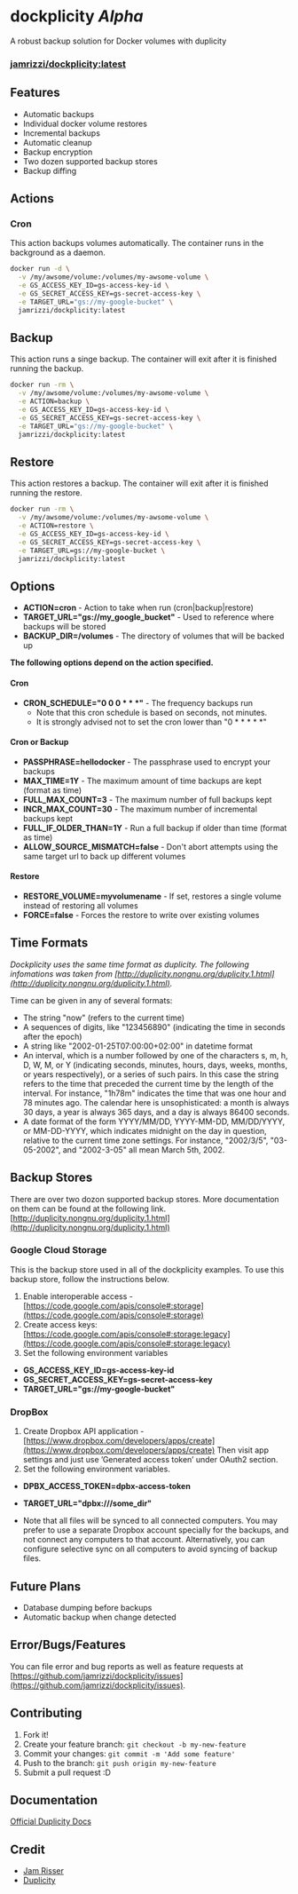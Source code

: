 # dockplicity _Alpha_
A robust backup solution for Docker volumes with duplicity

### [jamrizzi/dockplicity:latest](https://hub.docker.com/r/jamrizzi/dockplicity/)

## Features
* Automatic backups
* Individual docker volume restores
* Incremental backups
* Automatic cleanup
* Backup encryption
* Two dozen supported backup stores
* Backup diffing

## Actions

### Cron
This action backups volumes automatically. The container runs in the background as a daemon.
```sh
docker run -d \
  -v /my/awsome/volume:/volumes/my-awsome-volume \
  -e GS_ACCESS_KEY_ID=gs-access-key-id \
  -e GS_SECRET_ACCESS_KEY=gs-secret-access-key \
  -e TARGET_URL="gs://my-google-bucket" \
  jamrizzi/dockplicity:latest
```

## Backup
This action runs a singe backup. The container will exit after it is finished running the backup.
```sh
docker run -rm \
  -v /my/awsome/volume:/volumes/my-awsome-volume \
  -e ACTION=backup \
  -e GS_ACCESS_KEY_ID=gs-access-key-id \
  -e GS_SECRET_ACCESS_KEY=gs-secret-access-key \
  -e TARGET_URL="gs://my-google-bucket" \
  jamrizzi/dockplicity:latest
```

## Restore
This action restores a backup. The container will exit after it is finished running the restore.
```sh
docker run -rm \
  -v /my/awsome/volume:/volumes/my-awsome-volume \
  -e ACTION=restore \
  -e GS_ACCESS_KEY_ID=gs-access-key-id \
  -e GS_SECRET_ACCESS_KEY=gs-secret-access-key \
  -e TARGET_URL=gs://my-google-bucket \
  jamrizzi/dockplicity:latest
```

## Options
* __ACTION=cron__ - Action to take when run (cron|backup|restore)
* __TARGET_URL="gs://my_google_bucket"__ - Used to reference where backups will be stored
* __BACKUP_DIR=/volumes__ - The directory of volumes that will be backed up

__The following options depend on the action specified.__

#### Cron
* __CRON_SCHEDULE="0 0 0 &ast; &ast; &ast;"__ - The frequency backups run
  * Note that this cron schedule is based on seconds, not minutes.
  * It is strongly advised not to set the cron lower than "0 &ast; &ast; &ast; &ast; &ast;"

#### Cron or Backup
* __PASSPHRASE=hellodocker__ - The passphrase used to encrypt your backups
* __MAX_TIME=1Y__ - The maximum amount of time backups are kept (format as time)
* __FULL_MAX_COUNT=3__ - The maximum number of full backups kept
* __INCR_MAX_COUNT=30__ - The maximum number of incremental backups kept
* __FULL_IF_OLDER_THAN=1Y__ - Run a full backup if older than time (format as time)
* __ALLOW_SOURCE_MISMATCH=false__ - Don't abort attempts using the same target url to back up different volumes

#### Restore
* __RESTORE_VOLUME=myvolumename__ - If set, restores a single volume instead of restoring all volumes
* __FORCE=false__ - Forces the restore to write over existing volumes

## Time Formats
_Dockplicity uses the same time format as duplicity.  The following infomations was taken from [http://duplicity.nongnu.org/duplicity.1.html](http://duplicity.nongnu.org/duplicity.1.html)._

Time can be given in any of several formats:
* The string "now" (refers to the current time)
* A sequences of digits, like "123456890" (indicating the time in seconds after the epoch)
* A string like "2002-01-25T07:00:00+02:00" in datetime format
* An interval, which is a number followed by one of the characters s, m, h, D, W, M, or Y (indicating seconds, minutes, hours, days, weeks, months, or years respectively), or a series of such pairs. In this case the string refers to the time that preceded the current time by the length of the interval. For instance, "1h78m" indicates the time that was one hour and 78 minutes ago. The calendar here is unsophisticated: a month is always 30 days, a year is always 365 days, and a day is always 86400 seconds.
* A date format of the form YYYY/MM/DD, YYYY-MM-DD, MM/DD/YYYY, or MM-DD-YYYY, which indicates midnight on the day in question, relative to the current time zone settings. For instance, "2002/3/5", "03-05-2002", and "2002-3-05" all mean March 5th, 2002.

## Backup Stores
There are over two dozon supported backup stores. More documentation on them can be found at the following link.
[http://duplicity.nongnu.org/duplicity.1.html](http://duplicity.nongnu.org/duplicity.1.html)

### Google Cloud Storage
This is the backup store used in all of the dockplicity examples. To use this backup store, follow the instructions below.
1. Enable interoperable access - [https://code.google.com/apis/console#:storage](https://code.google.com/apis/console#:storage)
2. Create access keys: [https://code.google.com/apis/console#:storage:legacy](https://code.google.com/apis/console#:storage:legacy)
3. Set the following environment variables
* __GS_ACCESS_KEY_ID=gs-access-key-id__
* __GS_SECRET_ACCESS_KEY=gs-secret-access-key__
* __TARGET_URL="gs://my-google-bucket"__

### DropBox
1. Create Dropbox API application - [https://www.dropbox.com/developers/apps/create](https://www.dropbox.com/developers/apps/create)
Then visit app settings and just use ’Generated access token’ under OAuth2 section.
2. Set the following environment variables.
* __DPBX_ACCESS_TOKEN=dpbx-access-token__
* __TARGET_URL="dpbx:///some_dir"__

* Note that all files will be synced to all connected computers. You may prefer to use a separate Dropbox account specially for the backups, and not connect any computers to that account. Alternatively, you can configure selective sync on all computers to avoid syncing of backup files.

## Future Plans
* Database dumping before backups
* Automatic backup when change detected

## Error/Bugs/Features
You can file error and bug reports as well as feature requests at [https://github.com/jamrizzi/dockplicity/issues](https://github.com/jamrizzi/dockplicity/issues).

## Contributing
1. Fork it!
2. Create your feature branch: `git checkout -b my-new-feature`
3. Commit your changes: `git commit -m 'Add some feature'`
4. Push to the branch: `git push origin my-new-feature`
5. Submit a pull request :D

## Documentation
[Official Duplicity Docs](http://duplicity.nongnu.org/duplicity.1.html)

## Credit
* [Jam Risser](https://github.com/jamrizzi)
* [Duplicity](http://duplicity.nongnu.org/)
